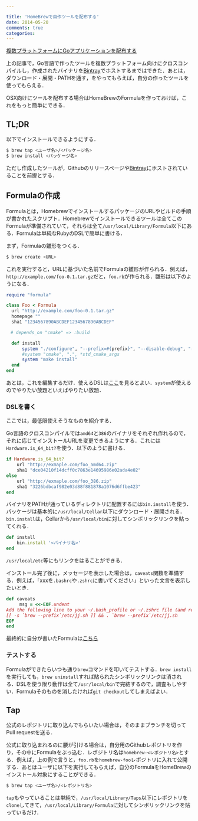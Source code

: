 ```yaml
---

title: 'HomeBrewで自作ツールを配布する'
date: 2014-05-20
comments: true
categories:
---
```


[複数プラットフォームにGoアプリケーションを配布する](http://deeeet.com/writing/2014/05/19/gox/)

上の記事で，Go言語で作ったツールを複数プラットフォーム向けにクロスコンパイルし，作成されたバイナリを[Bintray](https://bintray.com/)でホストするまではできた．あとは，ダウンロード・展開・PATHを通す，をやってもらえば，自分の作ったツールを使ってもらえる．

OSX向けにツールを配布する場合はHomeBrewのFormulaを作っておけば，これをもっと簡単にできる．

## TL;DR

以下でインストールできるようにする．

```bash
$ brew tap <ユーザ名>/<パッケージ名>
$ brew install <パッケージ名>
```

ただし作成したツールが，Githubのリリースページや[Bintray](https://bintray.com/)にホストされていることを前提とする．

## Formulaの作成

Formulaとは，HomebrewでインストールするパッケージのURLやビルドの手順が書かれたスクリプト．Homebrewでインストールできるツールは全てこのFormulaが準備されていて，それらは全て`/usr/local/Library/Formula`以下にある．Formulaは単純なRubyのDSLで簡単に書ける．

まず，Formulaの雛形をつくる．

```bash
$ brew create <URL>
```

これを実行すると，URLに基づいた名前でFormulaの雛形が作られる．例えば，`http://example.com/foo-0.1.tar.gz`だと，`foo.rb`が作られる．雛形は以下のようになる．

```ruby
require "formula"

class Foo < Formula
  url "http://example.com/foo-0.1.tar.gz"
  homepage ""
  sha1 "1234567890ABCDEF1234567890ABCDEF"

　# depends_on "cmake" => :build

  def install
      system "./configure", "--prefix=#{prefix}", "--disable-debug", "--disable-dependency-tracking"
      #system "cmake", ".", *std_cmake_args
      system "make install"
  end
end
```

あとは，これを編集するだけ．使えるDSLは[ここ](https://github.com/Homebrew/homebrew/wiki/Formula-Cookbook)を見るとよい．`system`が使えるのでやりたい放題といえばやりたい放題．

### DSLを書く

ここでは，最低限使えそうなものを紹介する．

Go言語のクロスコンパイルでは`amd64`と`386`のバイナリをそれぞれ作れるので，それに応じてインストールURLを変更できるようにする．これには`Hardware.is_64_bit?`を使う．以下のように書ける．

```ruby
if Hardware.is_64_bit?
    url "http://exmaple.com/foo_amd64.zip"
    sha1 "dce04210f14dcff0c7863e14695986e02ada4e02"
else
    url "http://exmaple.com/foo_386.zip"
    sha1 "3226bdbcaf982e03d88f881878a1076d6ffbe423"
end
```

バイナリをPATHが通っているディレクトリに配置するには`bin.install`を使う．パッケージは基本的に`/usr/local/Cellar`以下にダウンロード・展開される．`bin.install`は，Cellarから`/usr/local/bin`に対してシンボリックリンクを貼ってくれる．

```ruby
def install
    bin.install '<バイナリ名>'
end          
```

`/usr/local/etc`等にもリンクをはることができる．

インストール完了後に，メッセージを表示した場合は，`caveats`関数を準備する．例えば，「xxxを`.bashrc`や`.zshrc`に書いてください」といった文言を表示したいとき．

```ruby
def caveats
     msg = <<-EOF.undent
Add the following line to your ~/.bash_profile or ~/.zshrc file (and remember to source the file to update your current session):
[[ -s `brew --prefix`/etc/jj.sh ]] && . `brew --prefix`/etc/jj.sh
EOF
end
```


最終的に自分が書いたFormulaは[こちら](https://github.com/tcnksm/homebrew-jj/blob/master/jj.rb)

### テストする

Formulaができたらいつも通り`brew`コマンドを叩いてテストする．`brew install`を実行しても，`brew uninstall`すれば貼られたシンボリックリンクは消される．DSLを使う限り動作は全て`/usr/local/bin`で完結するので，調査もしやすい．Formulaそのものを消したければ`git checkout`してしまえばよい．


## Tap

公式のレポジトリに取り込んでもらいたい場合は，そのままブランチを切ってPull requestを送る．

公式に取り込まれるのに腰が引ける場合は，自分用のGithubレポジトリを作り，その中にFormulaをぶっ込む．レポジトリ名は`homebrew-<レポジトリ名>`とする．例えば，上の例で言うと，`foo.rb`を`homebrew-foo`レポジトリに入れて公開する．あとはユーザに以下を実行してもらえば，自分のFormulaをHomeBrewのインストール対象にすることができる．

```bash
$ brew tap <ユーザ名>/<レポジトリ名>
```

`tap`もやっていることは単純で，`/usr/local/Library/Taps`以下にレポジトリを`clone`してきて，`/usr/local/Library/Formula`に対してシンボリックリンクを貼っているだけ．










